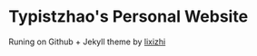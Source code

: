 # Typistzhao's Personal Website

Runing on Github + Jekyll theme by [lixizhi](https://github.com/lixizhi/lixizhi.github.io)



